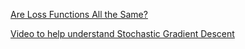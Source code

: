 [Are Loss Functions All the Same?](http://web.mit.edu/lrosasco/www/publications/loss.pdf)

[Video to help understand Stochastic Gradient Descent](https://www.youtube.com/watch?v=hMLUgM6kTp8)
